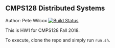 ## CMPS128 Distributed Systems
Author: Pete Wilcox
[![Build Status](https://jenkins.pcwilcox.com/job/cs128-bb/job/master/badge/icon)](https://jenkins.pcwilcox.com/job/cs128-bb/job/master/)

This is HW1 for CMPS128 Fall 2018. 

To execute, clone the repo and simply run `run.sh`.